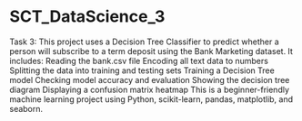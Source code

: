 # SCT_DataScience_3
Task 3: This project uses a Decision Tree Classifier to predict whether a person will subscribe to a term deposit using the Bank Marketing dataset.
It includes:
Reading the bank.csv file
Encoding all text data to numbers
Splitting the data into training and testing sets
Training a Decision Tree model
Checking model accuracy and evaluation
Showing the decision tree diagram
Displaying a confusion matrix heatmap
This is a beginner-friendly machine learning project using Python, scikit-learn, pandas, matplotlib, and seaborn.
